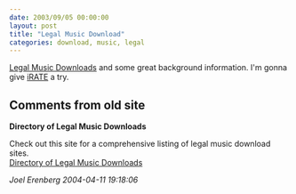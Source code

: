 ```yaml
---
date: 2003/09/05 00:00:00
layout: post
title: "Legal Music Download"
categories: download, music, legal
---
```


[Legal Music Downloads](http://www.kuro5hin.org/story/2003/9/5/05113/70314) and some great background information. I'm gonna give [iRATE](http://irate.sf.net) a try.

<div id="comment-box">
<h2>Comments from old site</h2>

<div class="one-comment">
<p><b>Directory of Legal Music Downloads</b></p>
<p>
Check out this site for a comprehensive listing of legal music download sites.<br />
<a
href="http://www.downloadmusicmart.com/legalmusicdownloads.asp">Directory
of Legal Music Downloads</a>
</p>
<address class="signature">
<span class="author">Joel Erenberg</span>
<span class="date">2004-04-11 19:18:06</span>
</address>
</div>

</div>
